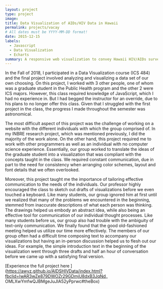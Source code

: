 ```yaml
---
layout: project
type: project
image: 
title: Data Visualization of AIDs/HIV Data in Hawaii
permalink: projects/vacay
# All dates must be YYYY-MM-DD format!
date: 2015-12-15
labels:
  - Javascript
  - Data Visualization
  - Echarts
summary: A responsive web visualization to convey Hawaii HIV/AIDs survey data.
--- 
```

In the Fall of 2018, I participated in a Data Visualization course (ICS 484) and the final project involved analyzing and visualizing a data set of our own choosing. On this project, I worked with 3 other people, one of whom was a graduate student in the Public Health program and the other 2 were ICS majors. However, this class required knowledge of JavaScript, which I had no experience in. But I had begged the instructor for an override, due to his plans to no longer offer this class. Given that I struggled with the first project in the class, the progress I made throughout the semester was astronomical. 

The most difficult aspect of this project was the challenge of working on a website with the different individuals with which the group comprised of. In my INBRE research project, which was mentioned previously, I did the majority of the work alone. On the other hand, this project required me to work with other programmers as well as an individual with no computer science experience. Essentially, our group worked to translate the ideas of the graduate student into a visualization that was compliant with the concepts taught in the class. We required constant communication, due in part to the need for consistency when arranging color schemes, layout and font details that we often overlooked. 

Moreover, this project taught me the importance of tailoring effective communication to the needs of the individuals. Our professor highly encouraged the class to sketch out drafts of visualizations before we even touched a keyboard. Like many students, our group ignored him at first until we realized that many of the problems we encountered in the beginning, stemmed from inaccurate descriptions of what each person was thinking. The drawings helped us embody an abstract idea, while also being an effective tool for communication of our individual thought processes. Like many students before us, our group also had trouble with the ambiguity of text-only communication. We finally found that the good old-fashioned meeting helped us utilize our time more effectively. The members of our group often had a difficult time composing text to accompany our visualizations but having an in-person discussion helped us to flesh out our ideas. For example, the simple introduction text in the beginning of the visualization went through three drafts and half an hour of conversation before we came up with a satisfying final version.

[Experience the full project here ](https://awyz.github.io/AIDSHIVData/index.html?fbclid=IwAR3wZe879DWOZr29GDmjU8dxB3JqNd_
OMLXwYmfwQJBMgeJuJlA52yPprwc#theBox)
